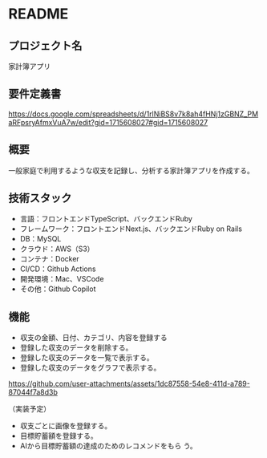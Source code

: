 # README
## プロジェクト名
家計簿アプリ

## 要件定義書
https://docs.google.com/spreadsheets/d/1rlNiBS8v7k8ah4fHNj1zGBNZ_PMaRFpsryAfmxVuA7w/edit?gid=1715608027#gid=1715608027

## 概要
一般家庭で利用するような収支を記録し、分析する家計簿アプリを作成する。

## 技術スタック
- 言語：フロントエンドTypeScript、バックエンドRuby
- フレームワーク：フロントエンドNext.js、バックエンドRuby on Rails
- DB：MySQL
- クラウド：AWS（S3）
- コンテナ：Docker
- CI/CD：Github Actions
- 開発環境：Mac、VSCode
- その他：Github Copilot

## 機能
- 収支の金額、日付、カテゴリ、内容を登録する
- 登録した収支のデータを削除する。
- 登録した収支のデータを一覧で表示する。
- 登録した収支のデータをグラフで表示する。

https://github.com/user-attachments/assets/1dc87558-54e8-411d-a789-87044f7a8d3b



（実装予定）
- 収支ごとに画像を登録する。
- 目標貯蓄額を登録する。
- AIから目標貯蓄額の達成のためのレコメンドをもら
う。
